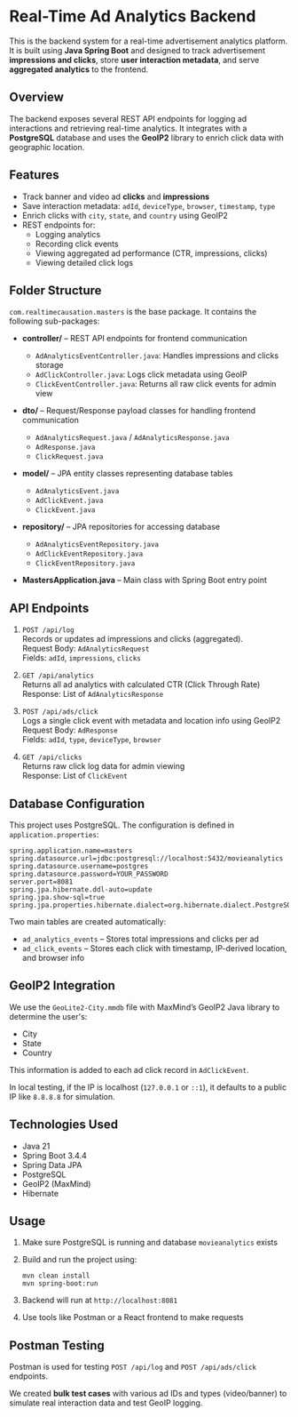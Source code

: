 # Real-Time Ad Analytics Backend

This is the backend system for a real-time advertisement analytics platform. It is built using **Java Spring Boot** and designed to track advertisement **impressions and clicks**, store **user interaction metadata**, and serve **aggregated analytics** to the frontend.

## Overview

The backend exposes several REST API endpoints for logging ad interactions and retrieving real-time analytics. It integrates with a **PostgreSQL** database and uses the **GeoIP2** library to enrich click data with geographic location.

## Features

- Track banner and video ad **clicks** and **impressions**
- Save interaction metadata: `adId`, `deviceType`, `browser`, `timestamp`, `type`
- Enrich clicks with `city`, `state`, and `country` using GeoIP2
- REST endpoints for:
  - Logging analytics
  - Recording click events
  - Viewing aggregated ad performance (CTR, impressions, clicks)
  - Viewing detailed click logs

## Folder Structure

`com.realtimecausation.masters` is the base package. It contains the following sub-packages:

- **controller/** – REST API endpoints for frontend communication  
  - `AdAnalyticsEventController.java`: Handles impressions and clicks storage  
  - `AdClickController.java`: Logs click metadata using GeoIP  
  - `ClickEventController.java`: Returns all raw click events for admin view  

- **dto/** – Request/Response payload classes for handling frontend communication  
  - `AdAnalyticsRequest.java` / `AdAnalyticsResponse.java`  
  - `AdResponse.java`  
  - `ClickRequest.java`  

- **model/** – JPA entity classes representing database tables  
  - `AdAnalyticsEvent.java`  
  - `AdClickEvent.java`  
  - `ClickEvent.java`  

- **repository/** – JPA repositories for accessing database  
  - `AdAnalyticsEventRepository.java`  
  - `AdClickEventRepository.java`  
  - `ClickEventRepository.java`  

- **MastersApplication.java** – Main class with Spring Boot entry point  

## API Endpoints

1. `POST /api/log`  
   Records or updates ad impressions and clicks (aggregated).  
   Request Body: `AdAnalyticsRequest`  
   Fields: `adId`, `impressions`, `clicks`

2. `GET /api/analytics`  
   Returns all ad analytics with calculated CTR (Click Through Rate)  
   Response: List of `AdAnalyticsResponse`

3. `POST /api/ads/click`  
   Logs a single click event with metadata and location info using GeoIP2  
   Request Body: `AdResponse`  
   Fields: `adId`, `type`, `deviceType`, `browser`

4. `GET /api/clicks`  
   Returns raw click log data for admin viewing  
   Response: List of `ClickEvent`

## Database Configuration

This project uses PostgreSQL. The configuration is defined in `application.properties`:

```
spring.application.name=masters
spring.datasource.url=jdbc:postgresql://localhost:5432/movieanalytics
spring.datasource.username=postgres
spring.datasource.password=YOUR_PASSWORD
server.port=8081
spring.jpa.hibernate.ddl-auto=update
spring.jpa.show-sql=true
spring.jpa.properties.hibernate.dialect=org.hibernate.dialect.PostgreSQLDialect
```

Two main tables are created automatically:

- `ad_analytics_events` – Stores total impressions and clicks per ad
- `ad_click_events` – Stores each click with timestamp, IP-derived location, and browser info

## GeoIP2 Integration

We use the `GeoLite2-City.mmdb` file with MaxMind’s GeoIP2 Java library to determine the user's:

- City  
- State  
- Country  

This information is added to each ad click record in `AdClickEvent`.

In local testing, if the IP is localhost (`127.0.0.1` or `::1`), it defaults to a public IP like `8.8.8.8` for simulation.

## Technologies Used

- Java 21  
- Spring Boot 3.4.4  
- Spring Data JPA  
- PostgreSQL  
- GeoIP2 (MaxMind)  
- Hibernate  

## Usage

1. Make sure PostgreSQL is running and database `movieanalytics` exists  
2. Build and run the project using:

   ```
   mvn clean install
   mvn spring-boot:run
   ```

3. Backend will run at `http://localhost:8081`  
4. Use tools like Postman or a React frontend to make requests

## Postman Testing

Postman is used for testing `POST /api/log` and `POST /api/ads/click` endpoints.

We created **bulk test cases** with various ad IDs and types (video/banner) to simulate real interaction data and test GeoIP logging.
